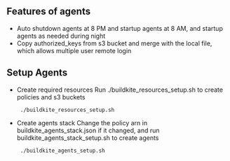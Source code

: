 ## Features of agents
- Auto shutdown agents at 8 PM and startup agents at 8 AM, and startup agents as needed during night
- Copy authorized_keys from s3 bucket and merge with the local file, which allows multiple user remote login

## Setup Agents
- Create required resources
  Run ./buildkite_resources_setup.sh to create policies and s3 buckets
     
       ./buildkite_resources_setup.sh
    
- Create agents stack
  Change the policy arn in buildkite_agents_stack.json if it changed, and run buildkite_agents_stack_setup.sh to create agents
   
       ./buildkite_agents_setup.sh
   
   